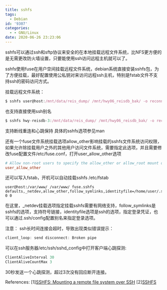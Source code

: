 ```yaml
---
title: sshfs
tags:
  - Debian
id: '9307'
categories:
  - - GNU/Linux
date: 2020-06-26 23:23:06
---
```



<!-- more -->
sshfs可以通过ssh和sftp协议来安全的在本地挂载远程文件系统，比NFS更方便的是无需更改防火墙设置，只要能使用ssh访问远程主机就可以了。

sshfs使用fuse在用户空间挂载远程文件系统，debian系统直接安装sshfs包，为了方便挂载，最好配置使用公私钥对来访问远程ssh主机，特别是fstab文件不支持ssh的密码访问方式。

挂载远程文件系统：
```js
$ sshfs user@host:/mnt/data/reis_dump/ /mnt/hwy06_reisdb_bak/ -o reconnect,ServerAliveInterval=15,ServerAliveCountMax=3
```
也支持直接使用ssh别名
```js
$ sshfs hwy-reisdb-3:/mnt/data/reis_dump/ /mnt/hwy06_reisdb_bak/ -o reconnect,ServerAliveInterval=15,ServerAliveCountMax=3
```
支持断线重连和心跳保持
具体的sshfs选项参见man

还有一个fuse文件系统挂载选项allow_other影响挂载的sshfs文件系统访问权限，如果允许除挂载用户之外的其他用户访问文件系统，需要指定此选项，并且需要修改fuse配置文件/etc/fuse.conf，打开user_allow_other选项
```ini
# Allow non-root users to specify the allow_other or allow_root mount options.
user_allow_other
```

还可以写入fstab，开机可以自动挂载sshfs
/etc/fstab
```
user@host:/var/www/ /var/www/ fuse.sshfs defaults,_netdev,allow_other,follow_symlinks,identityfile=/home/user/.ssh/id_rsa,reconnect,ServerAliveInterval=15,ServerAliveCountMax=3 0 0
```
在这里，_netdev挂载选项指定挂载sshfs需要有网络支持，follow_symlinks是sshfs的选项，支持符号链接，identityfile选项是ssh的选项，指定登录凭证，也可以通过.ssh/config配置别名来指定登录选项。

注意：
ssh长时间连接会超时，导致出现类似错误提示：
```js
client_loop: send disconnect: Broken pipe
```
可以在ssh服务器/etc/ssh/sshd_config中打开客户端心跳探测:
```js
ClientAliveInterval 30
ClientAliveCountMax 3
```
30秒发送一个心跳探测，超过3次没有回应断开连接。

References:
\[1\][SSHFS: Mounting a remote file system over SSH](https://www.redhat.com/sysadmin/sshfs)
\[2\][SSHFS](https://wiki.archlinux.org/index.php/SSHFS_(%E7%AE%80%E4%BD%93%E4%B8%AD%E6%96%87))